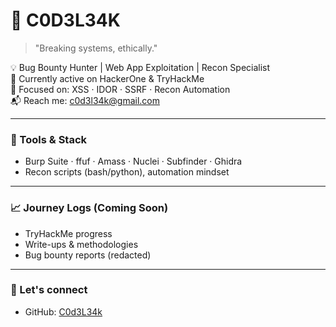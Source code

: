 # 👾 C0D3L34K

> "Breaking systems, ethically."

💡 Bug Bounty Hunter | Web App Exploitation | Recon Specialist  
📍 Currently active on HackerOne & TryHackMe  
🧪 Focused on: XSS · IDOR · SSRF · Recon Automation  
📬 Reach me: c0d3l34k@gmail.com

---

### 🔧 Tools & Stack
- Burp Suite · ffuf · Amass · Nuclei · Subfinder · Ghidra
- Recon scripts (bash/python), automation mindset

---

### 📈 Journey Logs (Coming Soon)
- TryHackMe progress
- Write-ups & methodologies
- Bug bounty reports (redacted)

---

### 🚀 Let's connect
- GitHub: [C0d3L34k](https://github.com/C0d3L34k)
